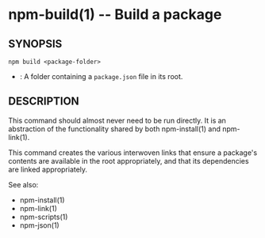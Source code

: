 npm-build(1) -- Build a package
===============================

## SYNOPSIS

    npm build <package-folder>

* <package-folder>:
  A folder containing a `package.json` file in its root.

## DESCRIPTION

This command should almost never need to be run directly.  It is an abstraction
of the functionality shared by both npm-install(1) and npm-link(1).

This command creates the various interwoven links that ensure a package's contents
are available in the root appropriately, and that its dependencies are linked
appropriately.

See also:

* npm-install(1)
* npm-link(1)
* npm-scripts(1)
* npm-json(1)
